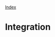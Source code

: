 <!--NAVIGATION-->
<a class="app-navigation" href="/docs/index.md">Index</a>

<!--MARKDOWN-->
Integration
===========
